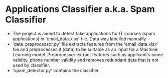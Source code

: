 # Applications Classifier a.k.a. Spam Classifier

- The project is aimed to detect fake applications for IT courses (spam applications) in 'email_data.xlsx' file. Data was labelled manually. 
- 'data_preprocessor.py' file extracts features from the 'email_data.xlsx' file and preprocesses it (data) to be suitable as an input for a Machine Learning model.
Preprocessor extract features such as applicant's name validity, phone number validity and removes redundant data that is not used by classifier.
- 'spam_detector.py' contains the classifier.
